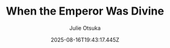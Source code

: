 ---
title: "When the Emperor Was Divine"
date: "2025-08-16T19:43:17.445Z"
author: "Julie Otsuka"
read_year: "NO"
recommendation: '3'
url: /bookshelf/when-the-emperor-was-divine
---